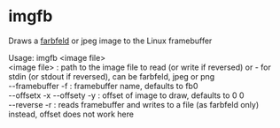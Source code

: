 # imgfb
Draws a [farbfeld](http://tools.suckless.org/farbfeld/) or jpeg image to the Linux framebuffer

Usage: imgfb \<image file\>\
\<image file\> : path to the image file to read (or write if reversed) or - for stdin (or stdout if reversed), can be farbfeld, jpeg or png\
--framebuffer -f : framebuffer name, defaults to fb0\
--offsetx -x --offsety -y : offset of image to draw, defaults to 0 0\
--reverse -r : reads framebuffer and writes to a file (as farbfeld only) instead, offset does not work here

